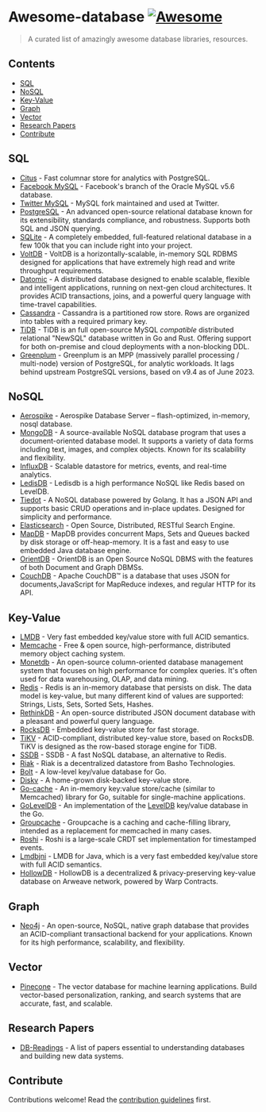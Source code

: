 ﻿# Awesome-database [![Awesome](https://awesome.re/badge.svg)](https://awesome.re)

> A curated list of amazingly awesome database libraries, resources.

## Contents

- [SQL](#sql)
- [NoSQL](#nosql)
- [Key-Value](#key-value)
- [Graph](#graph)
- [Vector](#vector)
- [Research Papers](#research-papers)
- [Contribute](#contribute)

## SQL

- [Citus](https://github.com/citusdata/cstore_fdw) - Fast columnar store for analytics with PostgreSQL.
- [Facebook MySQL](https://github.com/facebook/mysql-5.6) - Facebook's branch of the Oracle MySQL v5.6 database.
- [Twitter MySQL](https://github.com/twitter/mysql) - MySQL fork maintained and used at Twitter.
- [PostgreSQL](https://github.com/postgres/postgres) - An advanced open-source relational database known for its extensibility, standards compliance, and robustness. Supports both SQL and JSON querying.
- [SQLite](http://www.sqlite.org/) - A completely embedded, full-featured relational database in a few 100k that you can include right into your project.
- [VoltDB](https://github.com/VoltDB/voltdb/) - VoltDB is a horizontally-scalable, in-memory SQL RDBMS designed for applications that have extremely high read and write throughput requirements.
- [Datomic](http://www.datomic.com/) - A distributed database designed to enable scalable, flexible and intelligent applications, running on next-gen cloud architectures. It provides ACID transactions, joins, and a powerful query language with time-travel capabilities.
- [Cassandra](https://github.com/apache/cassandra) - Cassandra is a partitioned row store. Rows are organized into tables with a required primary key.
- [TiDB](https://www.pingcap.com/tidb) - TiDB is an full open-source MySQL _compatible_ distributed relational "NewSQL" database written in Go and Rust. Offering support for both on-premise and cloud deployments with a non-blocking DDL.
- [Greenplum](https://greenplum.org) - Greenplum is an MPP (massively parallel processing / multi-node) version of PostgreSQL, for analytic workloads. It lags behind upstream PostgreSQL versions, based on v9.4 as of June 2023.

## NoSQL

- [Aerospike](https://github.com/aerospike/aerospike-server) - Aerospike Database Server – flash-optimized, in-memory, nosql database.
- [MongoDB](https://github.com/mongodb/mongo) - A source-available NoSQL database program that uses a document-oriented database model. It supports a variety of data forms including text, images, and complex objects. Known for its scalability and flexibility.
- [InfluxDB](https://github.com/influxdb/influxdb) - Scalable datastore for metrics, events, and real-time analytics.
- [LedisDB](https://github.com/siddontang/ledisdb) - Ledisdb is a high performance NoSQL like Redis based on LevelDB.
- [Tiedot](https://github.com/HouzuoGuo/tiedot) - A NoSQL database powered by Golang. It has a JSON API and supports basic CRUD operations and in-place updates. Designed for simplicity and performance.
- [Elasticsearch](https://github.com/elasticsearch/elasticsearch) - Open Source, Distributed, RESTful Search Engine.
- [MapDB](https://github.com/jankotek/MapDB) - MapDB provides concurrent Maps, Sets and Queues backed by disk storage or off-heap-memory. It is a fast and easy to use embedded Java database engine.
- [OrientDB](https://github.com/orientechnologies/orientdb) - OrientDB is an Open Source NoSQL DBMS with the features of both Document and Graph DBMSs.
- [CouchDB](https://github.com/apache/couchdb) - Apache CouchDB™ is a database that uses JSON for documents,JavaScript for MapReduce indexes, and regular HTTP for its API.

## Key-Value

- [LMDB](http://symas.com/mdb/) - Very fast embedded key/value store with full ACID semantics.
- [Memcache](https://github.com/memcached/memcached) - Free & open source, high-performance, distributed memory object caching system.
- [Monetdb](https://github.com/snaga/monetdb) - An open-source column-oriented database management system that focuses on high performance for complex queries. It's often used for data warehousing, OLAP, and data mining.
- [Redis](https://github.com/antirez/redis) - Redis is an in-memory database that persists on disk. The data model is key-value, but many different kind of values are supported: Strings, Lists, Sets, Sorted Sets, Hashes.
- [RethinkDB](https://github.com/rethinkdb/rethinkdb) - An open-source distributed JSON document database with a pleasant and powerful query language.
- [RocksDB](https://github.com/facebook/rocksdb) - Embedded key-value store for fast storage.
- [TiKV](https://tikv.org/) - ACID-compliant, distributed key-value store, based on RocksDB. TiKV is designed as the row-based storage engine for TiDB.
- [SSDB](https://github.com/ideawu/ssdb) - SSDB - A fast NoSQL database, an alternative to Redis.
- [Riak](https://github.com/basho/riak) - Riak is a decentralized datastore from Basho Technologies.
- [Bolt](https://github.com/boltdb/bolt) - A low-level key/value database for Go.
- [Diskv](https://github.com/peterbourgon/diskv) - A home-grown disk-backed key-value store.
- [Go-cache](https://github.com/pmylund/go-cache) - An in-memory key:value store/cache (similar to Memcached) library for Go, suitable for single-machine applications.
- [GoLevelDB](https://github.com/syndtr/goleveldb) - An implementation of the [LevelDB](https://code.google.com/p/leveldb/) key/value database in the Go.
- [Groupcache](https://github.com/golang/groupcache) - Groupcache is a caching and cache-filling library, intended as a replacement for memcached in many cases.
- [Roshi](https://github.com/soundcloud/roshi/) - Roshi is a large-scale CRDT set implementation for timestamped events.
- [Lmdbjni](https://github.com/deephacks/lmdbjni) - LMDB for Java, which is a very fast embedded key/value store with full ACID semantics.
- [HollowDB](https://github.com/firstbatchxyz/hollowdb) - HollowDB is a decentralized & privacy-preserving key-value database on Arweave network, powered by Warp Contracts.

## Graph

- [Neo4j](https://github.com/neo4j/neo4j) - An open-source, NoSQL, native graph database that provides an ACID-compliant transactional backend for your applications. Known for its high performance, scalability, and flexibility.

## Vector

- [Pinecone](https://www.pinecone.io/) - The vector database for machine learning applications. Build vector-based personalization, ranking, and search systems that are accurate, fast, and scalable.

## Research Papers

- [DB-Readings](https://github.com/rxin/db-readings) - A list of papers essential to understanding databases and building new data systems.

## Contribute

Contributions welcome! Read the [contribution guidelines](contributing.md) first.

